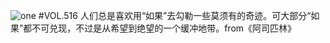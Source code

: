 ![one](http://image.wufazhuce.com/FiuYXRbhBxXnIog6IwOfes2h_fhy)
#VOL.516
人们总是喜欢用“如果”去勾勒一些莫须有的奇迹。可大部分“如果”都不可兑现，不过是从希望到绝望的一个缓冲地带。from《阿司匹林》